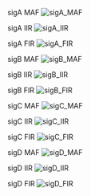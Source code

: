 sigA MAF
![sigA_MAF](https://user-images.githubusercontent.com/80802375/236348640-b90fa32c-c384-45a8-a0b2-ff313c4b1821.jpg)

sigA IIR
![sigA_IIR](https://user-images.githubusercontent.com/80802375/236348648-0b927891-c939-4085-ba1a-6ca4cba725ac.jpg)

sigA FIR
![sigA_FIR](https://user-images.githubusercontent.com/80802375/236348662-41a652f0-97fc-4736-93f8-ffc0531f7a2f.jpg)

sigB MAF
![sigB_MAF](https://user-images.githubusercontent.com/80802375/236348676-57165dc3-7f81-4f17-9cbe-8de1015de3e4.jpg)

sigB IIR
![sigB_IIR](https://user-images.githubusercontent.com/80802375/236348684-5c5ac337-a343-4993-b7c6-1f49817e5d71.jpg)

sigB FIR
![sigB_FIR](https://user-images.githubusercontent.com/80802375/236348691-a217864d-be39-45bd-adb9-a38b75ead87e.jpg)

sigC MAF
![sigC_MAF](https://user-images.githubusercontent.com/80802375/236348699-209887df-2e1b-4623-aaae-806a975ec873.jpg)

sigC IIR
![sigC_IIR](https://user-images.githubusercontent.com/80802375/236348707-f60997f7-7568-4d75-a2f8-808b639249e8.jpg)

sigC FIR
![sigC_FIR](https://user-images.githubusercontent.com/80802375/236348710-557a2d20-f240-4569-ac4c-b3ab6131b4c3.jpg)

sigD MAF
![sigD_MAF](https://user-images.githubusercontent.com/80802375/236348723-c12019a1-2670-44b6-a602-7cd8dad2702f.jpg)

sigD IIR
![sigD_IIR](https://user-images.githubusercontent.com/80802375/236348729-74335874-dc6c-4947-bab8-8107149d3a9b.jpg)

sigD FIR
![sigD_FIR](https://user-images.githubusercontent.com/80802375/236348734-a0f1d573-d2e1-41f7-acb0-59442f4ff24d.jpg)
